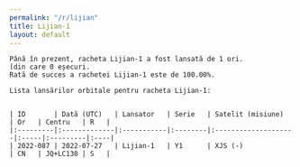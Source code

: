 ```yaml
---
permalink: "/r/lijian"
title: Lijian-1
layout: default
---
```


    Până în prezent, racheta Lijian-1 a fost lansată de 1 ori.
    (din care 0 eșecuri.
    Rată de succes a rachetei Lijian-1 este de 100.00%.
    
    Lista lansărilor orbitale pentru racheta Lijian-1:
    
    
    | ID       | Dată (UTC)   | Lansator   | Serie   | Satelit (misiune)   | Or   | Centru   | R   |
    |:---------|:-------------|:-----------|:--------|:--------------------|:-----|:---------|:----|
    | 2022-087 | 2022-07-27   | Lijian-1   | Y1      | XJS (-)             | CN   | JQ+LC130 | S   |

